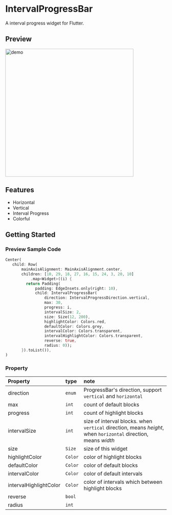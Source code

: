 # IntervalProgressBar

A interval progress widget for Flutter.

## Preview

<img src="https://raw.githubusercontent.com/stefanJi/IntervalProgressBar/master/doc/intervalprogressbar.png" width=400 alt="demo">

## Features

- Horizontal
- Vertical
- Interval Progress
- Colorful

## Getting Started

### Preview Sample Code

```dart
Center(
   child: Row(
       mainAxisAlignment: MainAxisAlignment.center,
       children: [10, 29, 18, 27, 16, 15, 24, 3, 20, 10]
           .map<Widget>((i) {
         return Padding(
             padding: EdgeInsets.only(right: 10),
             child: IntervalProgressBar(
                 direction: IntervalProgressDirection.vertical,
                 max: 30,
                 progress: i,
                 intervalSize: 2,
                 size: Size(12, 200),
                 highlightColor: Colors.red,
                 defaultColor: Colors.grey,
                 intervalColor: Colors.transparent,
                 intervalHighlightColor: Colors.transparent,
                 reverse: true,
                 radius: 0));
       }).toList()),
)
```

### Property

|Property|type|note|
|:---|:---|:---|
|direction|`enum`| ProgressBar's direction, support `vertical` and `horizontal` |
|max|`int`| count of default blocks |
|progress|`int`| count of highlight blocks |
|intervalSize|`int`| size of interval blocks. when `vertical` direction, means *height*, when `horizontal` direction, means *width* |
|size|`Size`| size of this widget |
|highlightColor|`Color`| color of highlight blocks |
|defaultColor|`Color`| color of default blocks |
|intervalColor|`Color`| color of default intervals |
|intervalHighlightColor| `Color`|color of intervals which between highlight blocks |
|reverse|`bool`||
|radius|`int`||